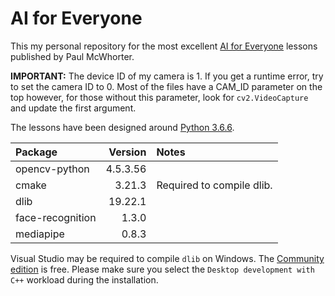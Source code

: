 # AI for Everyone

This my personal repository for the most excellent
[AI for Everyone](https://www.youtube.com/watch?v=gD_HWj_hvbo&list=PLGs0VKk2DiYyXlbJVaE8y1qr24YldYNDm)
lessons published by Paul McWhorter.

__IMPORTANT:__
The device ID of my camera is 1. If you get a runtime error, try to set the
camera ID to 0. Most of the files have a CAM_ID parameter on the top however,
for those without this parameter, look for `cv2.VideoCapture` and update the
first argument.

The lessons have been designed around [Python 3.6.6](https://www.python.org/downloads/release/python-366/).

| Package          | Version  | Notes                     |
| :--------------- | -------: | :------------------------ |
| opencv-python    | 4.5.3.56 |                           | 
| cmake            | 3.21.3   | Required to compile dlib. |
| dlib             | 19.22.1  |                           |
| face-recognition | 1.3.0    |                           |
| mediapipe        | 0.8.3    |                           |

Visual Studio may be required to compile `dlib` on Windows. The
[Community edition](https://visualstudio.microsoft.com/vs/community/) is free.
Please make sure you select the `Desktop development with C++` workload during the
installation.